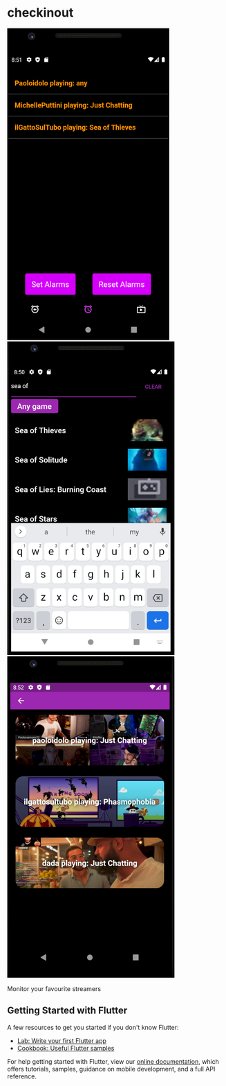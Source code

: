 # checkinout

![](home.PNG)
![](games.PNG)
![](stream.PNG)

Monitor your favourite streamers

## Getting Started with Flutter

A few resources to get you started if you don't know Flutter:

- [Lab: Write your first Flutter app](https://flutter.dev/docs/get-started/codelab)
- [Cookbook: Useful Flutter samples](https://flutter.dev/docs/cookbook)

For help getting started with Flutter, view our
[online documentation](https://flutter.dev/docs), which offers tutorials,
samples, guidance on mobile development, and a full API reference.
